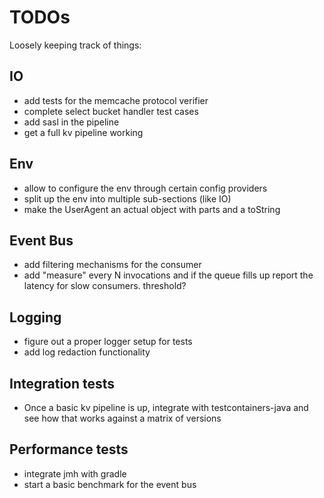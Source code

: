 # TODOs

Loosely keeping track of things:

## IO

 - add tests for the memcache protocol verifier
 - complete select bucket handler test cases
 - add sasl in the pipeline
 - get a full kv pipeline working

## Env
 
 - allow to configure the env through certain config providers
 - split up the env into multiple sub-sections (like IO)
 - make the UserAgent an actual object with parts and a toString
 
## Event Bus

 - add filtering mechanisms for the consumer
 - add "measure" every N invocations and if the queue fills up report the latency for slow consumers. threshold?
 
## Logging

 - figure out a proper logger setup for tests
 - add log redaction functionality
 

## Integration tests

 - Once a basic kv pipeline is up, integrate with testcontainers-java and see how that works against a matrix of versions
 
## Performance tests

 - integrate jmh with gradle
 - start a basic benchmark for the event bus
